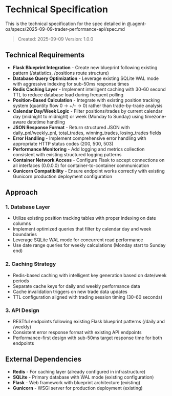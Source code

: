 # Technical Specification

This is the technical specification for the spec detailed in @.agent-os/specs/2025-09-09-trader-performance-api/spec.md

> Created: 2025-09-09
> Version: 1.0.0

## Technical Requirements

- **Flask Blueprint Integration** - Create new blueprint following existing pattern (/statistics, /positions route structure)
- **Database Query Optimization** - Leverage existing SQLite WAL mode with aggressive indexing for sub-50ms response times
- **Redis Caching Layer** - Implement intelligent caching with 30-60 second TTL to reduce database load during frequent polling
- **Position-Based Calculation** - Integrate with existing position tracking system (quantity flow 0 → +/- → 0) rather than trade-by-trade analysis
- **Calendar Day/Week Logic** - Filter positions/trades by current calendar day (midnight to midnight) or week (Monday to Sunday) using timezone-aware datetime handling
- **JSON Response Format** - Return structured JSON with daily_pnl/weekly_pnl, total_trades, winning_trades, losing_trades fields
- **Error Handling** - Implement comprehensive error handling with appropriate HTTP status codes (200, 500, 503)
- **Performance Monitoring** - Add logging and metrics collection consistent with existing structured logging patterns
- **Container Network Access** - Configure Flask to accept connections on all interfaces (0.0.0.0) for container-to-container communication
- **Gunicorn Compatibility** - Ensure endpoint works correctly with existing Gunicorn production deployment configuration

## Approach

### 1. Database Layer
- Utilize existing position tracking tables with proper indexing on date columns
- Implement optimized queries that filter by calendar day and week boundaries
- Leverage SQLite WAL mode for concurrent read performance
- Use date range queries for weekly calculations (Monday start to Sunday end)

### 2. Caching Strategy
- Redis-based caching with intelligent key generation based on date/week periods
- Separate cache keys for daily and weekly performance data
- Cache invalidation triggers on new trade data updates
- TTL configuration aligned with trading session timing (30-60 seconds)

### 3. API Design
- RESTful endpoints following existing Flask blueprint patterns (/daily and /weekly)
- Consistent error response format with existing API endpoints
- Performance-first design with sub-50ms target response time for both endpoints

## External Dependencies

- **Redis** - For caching layer (already configured in infrastructure)
- **SQLite** - Primary database with WAL mode (existing configuration)
- **Flask** - Web framework with blueprint architecture (existing)
- **Gunicorn** - WSGI server for production deployment (existing)
